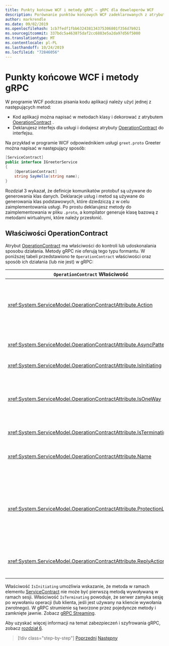 ```yaml
---
title: Punkty końcowe WCF i metody gRPC — gRPC dla deweloperów WCF
description: Porównanie punktów końcowych WCF zadeklarowanych z atrybutami ServiceContract i OperationContract oraz metodami gRPC zadeklarowanymi w protobuf
author: markrendle
ms.date: 09/02/2019
ms.openlocfilehash: 1cb7fedf1fbb632438134375306801f356d7b921
ms.sourcegitcommit: 337bdc5a463875daf2cc6883e5a2da97d56f5000
ms.translationtype: MT
ms.contentlocale: pl-PL
ms.lasthandoff: 10/24/2019
ms.locfileid: "72846056"
---
```

# <a name="wcf-endpoints-and-grpc-methods"></a>Punkty końcowe WCF i metody gRPC

W programie WCF podczas pisania kodu aplikacji należy użyć jednej z następujących metod:

- Kod aplikacji można napisać w metodach klasy i dekorować z atrybutem [OperationContract](xref:System.ServiceModel.OperationContractAttribute) .
- Deklarujesz interfejs dla usługi i dodajesz atrybuty [OperationContract](xref:System.ServiceModel.OperationContractAttribute) do interfejsu.

Na przykład w programie WCF odpowiednikiem usługi `greet.proto` Greeter można napisać w następujący sposób:

```csharp
[ServiceContract]
public interface IGreeterService
{
    [OperationContract]
    string SayHello(string name);
}
```

Rozdział 3 wykazał, że definicje komunikatów protobuf są używane do generowania klas danych. Deklaracje usług i metod są używane do generowania klas podstawowych, które dziedziczą z w celu zaimplementowania usługi. Po prostu deklarujesz metody do zaimplementowania w pliku `.proto`, a kompilator generuje klasę bazową z metodami wirtualnymi, które należy przesłonić.

## <a name="operationcontract-properties"></a>Właściwości OperationContract

Atrybut [OperationContract](xref:System.ServiceModel.OperationContractAttribute) ma właściwości do kontroli lub udoskonalania sposobu działania. Metody gRPC nie oferują tego typu formantu. W poniższej tabeli przedstawiono te `OperationContract` właściwości oraz sposób ich działania (lub nie jest) w gRPC:

| `OperationContract` Właściwość | gRPC                                             |
| ---------------------------- | ------------------------------------------------ |
| <xref:System.ServiceModel.OperationContractAttribute.Action>             | Identyfikator URI służący do identyfikowania operacji. gRPC używa nazwy `package`, `service` i `rpc` z pliku `.proto`. |
| <xref:System.ServiceModel.OperationContractAttribute.AsyncPattern>       | Wszystkie metody usługi gRPC zwracają `Task` obiektów. |
| <xref:System.ServiceModel.OperationContractAttribute.IsInitiating>       | Zobacz uwagę poniżej. |
| <xref:System.ServiceModel.OperationContractAttribute.IsOneWay>           | Jednokierunkowe metody gRPC zwracają wyniki `Empty` lub używają przesyłania strumieniowego przez klienta. |
| <xref:System.ServiceModel.OperationContractAttribute.IsTerminating>      | Zobacz uwagę poniżej. |
| <xref:System.ServiceModel.OperationContractAttribute.Name>               | Powiązane z protokołem SOAP, brak znaczenia w gRPC. |
| <xref:System.ServiceModel.OperationContractAttribute.ProtectionLevel>    | Brak szyfrowania wiadomości; szyfrowanie sieciowe jest obsługiwane w warstwie transportowej (TLS za pośrednictwem protokołu HTTP/2). |
| <xref:System.ServiceModel.OperationContractAttribute.ReplyAction>        | Powiązane z protokołem SOAP, brak znaczenia w gRPC. |

Właściwość `IsInitiating` umożliwia wskazanie, że metoda w ramach elementu [ServiceContract](xref:System.ServiceModel.ServiceContractAttribute) nie może być pierwszą metodą wywoływaną w ramach sesji. Właściwość `IsTerminating` powoduje, że serwer zamyka sesję po wywołaniu operacji (lub klienta, jeśli jest używany na kliencie wywołania zwrotnego). W gRPC strumienie są tworzone przez pojedyncze metody i zamknięte jawnie. Zobacz [gRPC Streaming](rpc-types.md#grpc-streaming).

Aby uzyskać więcej informacji na temat zabezpieczeń i szyfrowania gRPC, zobacz [rozdział 6](security.md).

>[!div class="step-by-step"]
>[Poprzedni](wcf-services-to-grpc-comparison.md)
>[Następny](wcf-bindings.md)
